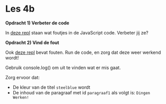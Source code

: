# Les 4b

**Opdracht 1) Verbeter de code**

In [deze repl](https://replit.com/@mevrHermans/pidk-k4-m2-l4-opdracht-1) staan wat foutjes in de JavaScript code. Verbeter jij ze?

**Opdracht 2) Vind de fout**

Ook [deze repl](https://replit.com/@mevrHermans/pidk-k4-m2-l4-opdracht-2) bevat fouten. Run de code, en zorg dat deze weer werkend wordt!

Gebruik console.log() om uit te vinden wat er mis gaat.

Zorg ervoor dat:

* De kleur van de titel `steelblue` wordt
* De inhoud van de paragraaf met id `paragraaf1` als volgt is: `Dingen Werken!`

